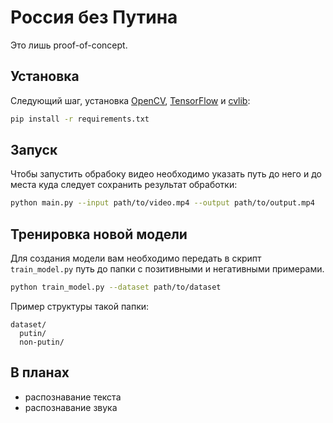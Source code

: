 # Россия без Путина

Это лишь proof-of-concept.

## Установка

Следующий шаг, установка [OpenCV](https://opencv.org/), [TensorFlow](https://www.tensorflow.org/) и [cvlib](https://github.com/arunponnusamy/cvlib):

```sh
pip install -r requirements.txt
```

## Запуск

Чтобы запустить обрабоку видео необходимо указать путь до него и до места куда следует сохранить результат обработки:

```sh
python main.py --input path/to/video.mp4 --output path/to/output.mp4
```

## Тренировка новой модели

Для создания модели вам необходимо передать в скрипт `train_model.py` путь до папки с позитивными и негативными примерами.

```sh
python train_model.py --dataset path/to/dataset
```

Пример структуры такой папки:

```
dataset/
  putin/
  non-putin/
```

## В планах

- распознавание текста
- распознавание звука